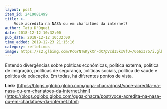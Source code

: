 ```yaml
---
layout: post
item_id: 2419081499
title: >-
    Você acredita na NASA ou em charlatões da internet?
author: Tatu D'Oquei
date: 2018-12-12 10:32:00
pub_date: 2018-12-12 10:32:00
time_added: 2019-12-23 21:15:16
category: refletimos
image: https://s2.glbimg.com/PcGYNTwKykXr-dX7pVcdI5kxVfU=/666x375/i.glbimg.com/og/ig/infoglobo1/f/original/2018/12/12/placas-gelo.jpg
---
```


Entendo divergências sobre políticas econômicas, política externa, política de imigração, políticas de segurança, políticas sociais, política de saúde e política de educação. Em todas, há diferentes pontos de vista.

**Link:** [https://blogs.oglobo.globo.com/guga-chacra/post/voce-acredita-na-nasa-ou-em-charlatoes-da-internet.html](https://blogs.oglobo.globo.com/guga-chacra/post/voce-acredita-na-nasa-ou-em-charlatoes-da-internet.html)

